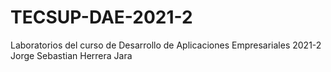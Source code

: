 # TECSUP-DAE-2021-2
Laboratorios del curso de Desarrollo de Aplicaciones Empresariales 2021-2 Jorge Sebastian Herrera Jara
